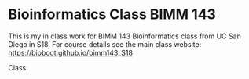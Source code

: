 # Bioinformatics Class BIMM 143

This is my in class work for BIMM 143 Bioinformatics class from UC San Diego in S18. For course details see the main class website: <https://bioboot.github.io/bimm143_S18>

Class

